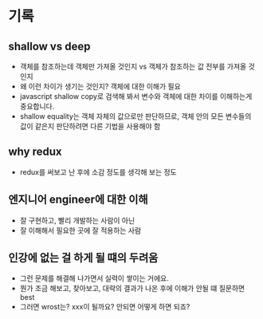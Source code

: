# 기록

## shallow vs deep

- 객체를 참조하는데 객체만 가져올 것인지 vs 객체가 참조하는 값 전부를 가져올 것인지
- 왜 이런 차이가 생기는 것인지? 객체에 대한 이해가 필요
- javascript shallow copy로 검색해 봐서 변수와 객체에 대한 차이를 이해하는게 중요합니다.
- shallow equality는 객체 자체의 값으로만 판단하므로, 객체 안의 모든 변수들의 값이 같은지 판단하려면 다른 기법을 사용해야 함

## why redux

- redux를 써보고 난 후에 소감 정도를 생각해 보는 정도

## 엔지니어 engineer에 대한 이해

- 잘 구현하고, 빨리 개발하는 사람이 아닌
- 잘 이해해서 필요한 곳에 잘 적용하는 사람

## 인강에 없는 걸 하게 될 떄의 두려움

- 그런 문제를 해결해 나가면서 실력이 쌓이는 거에요.
- 뭔가 조금 해보고, 찾아보고, 대략의 결과가 나온 후에 이해가 안될 떄 질문하면 best
- 그러면 wrost는? xxx이 될까요? 안되면 어떻게 하면 되죠?